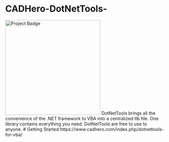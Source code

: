 # CADHero-DotNetTools-
<img src="https://ci.appveyor.com/project/jliliamen/cadhero-dotnettools/branch/master?svg=true" alt="Project Badge" width="300">
DotNetTools brings all the convenience of the .NET framework to VBA into a centralized tlb file. One library contains everything you need. DotNetTools are free to use to anyone.
# Getting Started
https://www.cadhero.com/index.php/dotnettools-for-vba/
